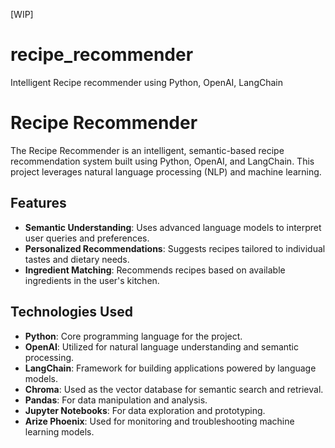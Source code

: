 [WIP]
# recipe_recommender
Intelligent Recipe recommender using Python, OpenAI, LangChain
# Recipe Recommender

The Recipe Recommender is an intelligent, semantic-based recipe recommendation system built using Python, OpenAI, and LangChain. This project leverages natural language processing (NLP) and machine learning.

## Features
- **Semantic Understanding**: Uses advanced language models to interpret user queries and preferences.
- **Personalized Recommendations**: Suggests recipes tailored to individual tastes and dietary needs.
- **Ingredient Matching**: Recommends recipes based on available ingredients in the user's kitchen.

## Technologies Used
- **Python**: Core programming language for the project.
- **OpenAI**: Utilized for natural language understanding and semantic processing.
- **LangChain**: Framework for building applications powered by language models.
- **Chroma**: Used as the vector database for semantic search and retrieval.
- **Pandas**: For data manipulation and analysis.
- **Jupyter Notebooks**: For data exploration and prototyping.
- **Arize Phoenix**: Used for monitoring and troubleshooting machine learning models.
